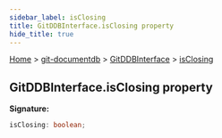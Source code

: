 ```yaml
---
sidebar_label: isClosing
title: GitDDBInterface.isClosing property
hide_title: true
---
```


[Home](./index.md) &gt; [git-documentdb](./git-documentdb.md) &gt; [GitDDBInterface](./git-documentdb.gitddbinterface.md) &gt; [isClosing](./git-documentdb.gitddbinterface.isclosing.md)

## GitDDBInterface.isClosing property

<b>Signature:</b>

```typescript
isClosing: boolean;
```
